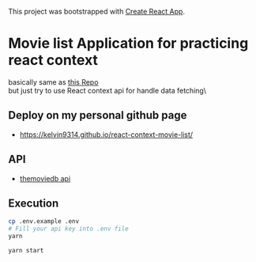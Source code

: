 This project was bootstrapped with [Create React App](https://github.com/facebook/create-react-app).
# Movie list Application for practicing react context
basically same as [this Repo](https://github.com/kelvin9314/react-redux-saga-movie-list)  
but just try to use React context api for handle data fetching\

## Deploy on my personal github page

- https://kelvin9314.github.io/react-context-movie-list/

## API

- [themoviedb api](https://www.themoviedb.org/documentation/api)


## Execution
```bash
cp .env.example .env
# Fill your api key into .env file
yarn 

yarn start
```